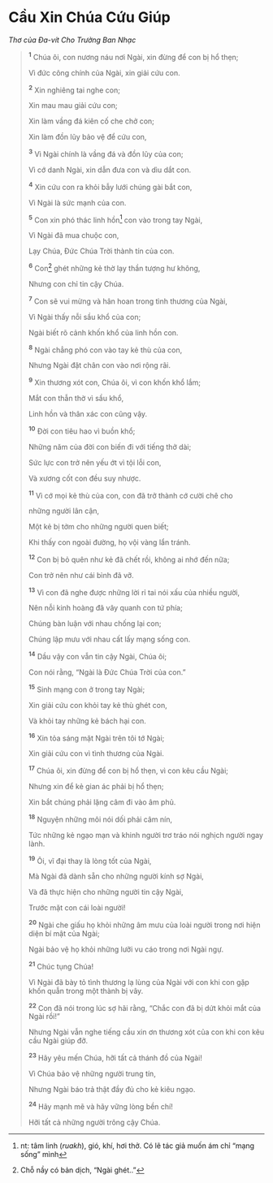 # Cầu Xin Chúa Cứu Giúp
*Thơ của Ða-vít Cho Trưởng Ban Nhạc*

> <sup><b>1</b></sup> Chúa ôi, con nương náu nơi Ngài, xin đừng để con bị hổ thẹn;
> 
> Vì đức công chính của Ngài, xin giải cứu con.
> 
> <sup><b>2</b></sup> Xin nghiêng tai nghe con;
> 
> Xin mau mau giải cứu con;
> 
> Xin làm vầng đá kiên cố che chở con;
> 
> Xin làm đồn lũy bảo vệ để cứu con,
> 
> <sup><b>3</b></sup> Vì Ngài chính là vầng đá và đồn lũy của con;
> 
> Vì cớ danh Ngài, xin dẫn đưa con và dìu dắt con.
> 
> <sup><b>4</b></sup> Xin cứu con ra khỏi bẫy lưới chúng gài bắt con,
> 
> Vì Ngài là sức mạnh của con.
> 
> <sup><b>5</b></sup> Con xin phó thác linh hồn[^1-dcd7a036-f241-40ef-bb49-346a1373e3b1] con vào trong tay Ngài,
> 
> Vì Ngài đã mua chuộc con,
> 
> Lạy Chúa, Ðức Chúa Trời thành tín của con.
>
> <sup><b>6</b></sup> Con[^2-dcd7a036-f241-40ef-bb49-346a1373e3b1] ghét những kẻ thờ lạy thần tượng hư không,
> 
> Nhưng con chỉ tin cậy Chúa.
> 
> <sup><b>7</b></sup> Con sẽ vui mừng và hân hoan trong tình thương của Ngài,
> 
> Vì Ngài thấy nỗi sầu khổ của con;
> 
> Ngài biết rõ cảnh khốn khổ của linh hồn con.
> 
> <sup><b>8</b></sup> Ngài chẳng phó con vào tay kẻ thù của con,
> 
> Nhưng Ngài đặt chân con vào nơi rộng rãi.
>
> <sup><b>9</b></sup> Xin thương xót con, Chúa ôi, vì con khốn khổ lắm;
> 
> Mắt con thẫn thờ vì sầu khổ,
> 
> Linh hồn và thân xác con cũng vậy.
> 
> <sup><b>10</b></sup> Ðời con tiêu hao vì buồn khổ;
> 
> Những năm của đời con biến đi với tiếng thở dài;
> 
> Sức lực con trở nên yếu ớt vì tội lỗi con,
> 
> Và xương cốt con đều suy nhược.
>
> <sup><b>11</b></sup> Vì cớ mọi kẻ thù của con, con đã trở thành cớ cười chê cho
> 
> những người lân cận,
> 
> Một kẻ bị tởm cho những người quen biết;
> 
> Khi thấy con ngoài đường, họ vội vàng lẩn tránh.
> 
> <sup><b>12</b></sup> Con bị bỏ quên như kẻ đã chết rồi, không ai nhớ đến nữa;
> 
> Con trở nên như cái bình đã vỡ.
> 
> <sup><b>13</b></sup> Vì con đã nghe được những lời rỉ tai nói xấu của nhiều người,
> 
> Nên nỗi kinh hoàng đã vây quanh con tứ phía;
> 
> Chúng bàn luận với nhau chống lại con;
> 
> Chúng lập mưu với nhau cất lấy mạng sống con.
>
> <sup><b>14</b></sup> Dầu vậy con vẫn tin cậy Ngài, Chúa ôi;
> 
> Con nói rằng, “Ngài là Ðức Chúa Trời của con.”
> 
> <sup><b>15</b></sup> Sinh mạng con ở trong tay Ngài;
> 
> Xin giải cứu con khỏi tay kẻ thù ghét con,
> 
> Và khỏi tay những kẻ bách hại con.
> 
> <sup><b>16</b></sup> Xin tỏa sáng mặt Ngài trên tôi tớ Ngài;
> 
> Xin giải cứu con vì tình thương của Ngài.
>
> <sup><b>17</b></sup> Chúa ôi, xin đừng để con bị hổ thẹn, vì con kêu cầu Ngài;
> 
> Nhưng xin để kẻ gian ác phải bị hổ thẹn;
> 
> Xin bắt chúng phải lặng câm đi vào âm phủ.
> 
> <sup><b>18</b></sup> Nguyện những môi nói dối phải câm nín,
> 
> Tức những kẻ ngạo mạn và khinh người trơ tráo nói nghịch người ngay lành.
>
> <sup><b>19</b></sup> Ôi, vĩ đại thay là lòng tốt của Ngài,
> 
> Mà Ngài đã dành sẵn cho những người kính sợ Ngài,
> 
> Và đã thực hiện cho những người tin cậy Ngài,
> 
> Trước mặt con cái loài người!
> 
> <sup><b>20</b></sup> Ngài che giấu họ khỏi những âm mưu của loài người trong nơi hiện diện bí mật của Ngài;
> 
> Ngài bảo vệ họ khỏi những lưỡi vu cáo trong nơi Ngài ngự.
>
> <sup><b>21</b></sup> Chúc tụng Chúa!
> 
> Vì Ngài đã bày tỏ tình thương lạ lùng của Ngài với con khi con gặp khốn quẫn trong một thành bị vây.
> 
> <sup><b>22</b></sup> Con đã nói trong lúc sợ hãi rằng, “Chắc con đã bị dứt khỏi mắt của Ngài rồi!”
> 
> Nhưng Ngài vẫn nghe tiếng cầu xin ơn thương xót của con khi con kêu cầu Ngài giúp đỡ.
>
> <sup><b>23</b></sup> Hãy yêu mến Chúa, hỡi tất cả thánh đồ của Ngài!
> 
> Vì Chúa bảo vệ những người trung tín,
> 
> Nhưng Ngài báo trả thật đầy đủ cho kẻ kiêu ngạo.
> 
> <sup><b>24</b></sup> Hãy mạnh mẽ và hãy vững lòng bền chí!
> 
> Hỡi tất cả những người trông cậy Chúa.

[^1-dcd7a036-f241-40ef-bb49-346a1373e3b1]: nt: tâm linh (*ruakh*), gió, khí, hơi thở. Có lẽ tác giả muốn ám chỉ “mạng sống” mình
[^2-dcd7a036-f241-40ef-bb49-346a1373e3b1]: Chỗ nầy có bản dịch, “Ngài ghét..”